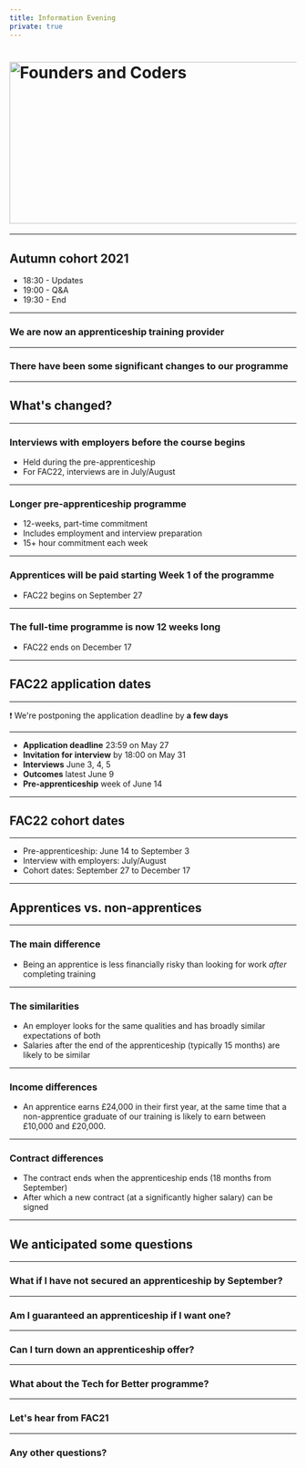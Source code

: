 ```yaml
---
title: Information Evening
private: true
---
```


# <img width="651" height="284" src="https://facresources.com/assets/logos/fac_logo.png" alt="Founders and Coders">

---

<!-- {.secondary.invert} -->

## Autumn cohort 2021

- 18:30 - Updates
- 19:00 - Q&A
- 19:30 - End

---

### We are now an apprenticeship training provider

---

### There have been some significant changes to our programme

---

<!-- {.primary} -->

## What's changed?

---

### Interviews with employers before the course begins

- Held during the pre-apprenticeship
- For FAC22, interviews are in July/August

---

### Longer pre-apprenticeship programme

- 12-weeks, part-time commitment
- Includes employment and interview preparation
- 15+ hour commitment each week

---

### Apprentices will be paid starting Week 1 of the programme

- FAC22 begins on September 27

---

### The full-time programme is now 12 weeks long

- FAC22 ends on December 17

---

<!-- {.primary} -->

## FAC22 application dates

---

❗️ We're postponing the application deadline by **a few days**

---

- **Application deadline** 23:59 on May 27
- **Invitation for interview** by 18:00 on May 31
- **Interviews** June 3, 4, 5
- **Outcomes** latest June 9
- **Pre-apprenticeship** week of June 14

---

<!-- {.primary} -->

## FAC22 cohort dates

---

- Pre-apprenticeship: June 14 to September 3
- Interview with employers: July/August
- Cohort dates: September 27 to December 17

---

<!-- {.primary} -->

## Apprentices vs. non-apprentices

---

### The main difference

- Being an apprentice is less financially risky than looking for work _after_ completing training

---

### The similarities

- An employer looks for the same qualities and has broadly similar expectations of both
- Salaries after the end of the apprenticeship (typically 15 months) are likely to be similar

---

### Income differences

- An apprentice earns £24,000 in their first year, at the same time that a non-apprentice graduate of our training is likely to earn between £10,000 and £20,000.

---

### Contract differences

- The contract ends when the apprenticeship ends (18 months from September)
- After which a new contract (at a significantly higher salary) can be signed

---

<!-- {.primary} -->

## We anticipated some questions

---

### What if I have not secured an apprenticeship by September?

---

### Am I guaranteed an apprenticeship if I want one?

---

### Can I turn down an apprenticeship offer?

---

### What about the Tech for Better programme?

---

<!-- {.secondary.invert} -->

### Let's hear from FAC21

---

<!-- {.secondary.invert} -->

### Any other questions?

